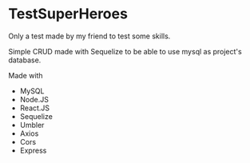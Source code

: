 # TestSuperHeroes

Only a test made by my friend to test some skills.

Simple CRUD made with Sequelize to be able to use mysql as project's database.

Made with

- MySQL
- Node.JS
- React.JS
- Sequelize
- Umbler
- Axios
- Cors
- Express
